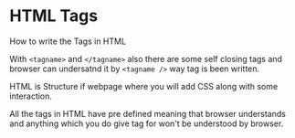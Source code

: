# HTML Tags

How to write the Tags in HTML

With `<tagname>` and `</tagname>` also there are some self closing tags and browser can undersatnd it by `<tagname />` way tag is been written.

HTML is Structure if webpage where you will add CSS along with some interaction.

All the tags in HTML have pre defined meaning that browser understands and anything which you do give tag for
won't be understood by browser.
